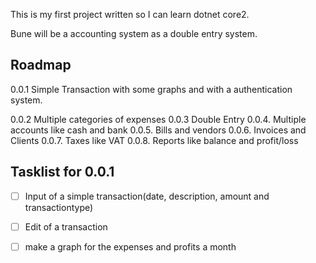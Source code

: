 This is my first project written so I can learn dotnet core2. 

Bune will be a accounting system as a double entry system.

## Roadmap 

0.0.1  Simple Transaction with some graphs and with a authentication system. 

0.0.2  Multiple categories of expenses 
0.0.3  Double Entry 
0.0.4. Multiple accounts like cash and bank 
0.0.5. Bills and vendors 
0.0.6. Invoices and Clients
0.0.7. Taxes like VAT 
0.0.8. Reports like balance and profit/loss 


## Tasklist for 0.0.1 

- [ ]  Input of a simple transaction(date, description, amount and transactiontype) 
- [ ] Edit of a transaction 
- [ ] make a graph for the expenses and profits a month 

 
